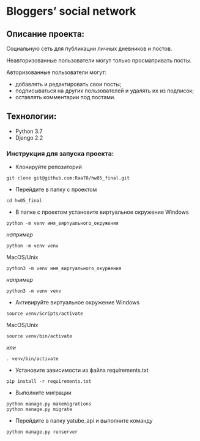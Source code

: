 # Bloggers’ social network

## Описание проекта:
Cоциальную сеть для публикации личных дневников и постов.

Неавторизованные пользователи могут только просматривать посты.

Авторизованные пользователи могут:
* добавлять и редактировать свои посты;
* подписываться на других пользователей и удалять их из подписок;
* оставлять комментарии под постами.

## Технологии:
* Python 3.7
* Django 2.2


### Инструкция для запуска проекта:
- Клонируйте репозиторий
```
git clone git@github.com:Raa78/hw05_final.git
```
- Перейдите в папку с проектом
```
cd hw05_final
```
- В папке с проектом установите виртуальное окружение
Windows
```
python -m venv имя_виртуального_окружения
```
_например_
```
python -m venv venv
```

MacOS/Unix
```
python3 -m venv имя_виртуального_окуржения
```
_например_
```
python3 -m venv venv
```
- Активируйте виртуальное окружение
Windows
```
source venv/Scripts/activate
```

MacOS/Unix
```
source venv/bin/activate
```
_или_
```
. venv/bin/activate
```
- Установите зависимости из файла requirements.txt
```
pip install -r requirements.txt
``` 
- Выполните миграции
```
python manage.py makemigrations
python manage.py migrate
```
- Перейдите в папку yatube_api и выполните команду
```
python manage.py runserver
```
